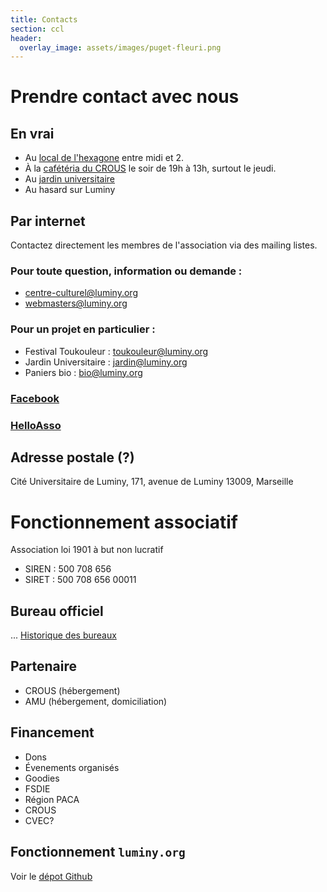 ```yaml
---
title: Contacts
section: ccl
header:
  overlay_image: assets/images/puget-fleuri.png
---
```

# Prendre contact avec nous

## En vrai
- Au [local de l'hexagone](https://www.openstreetmap.org/#map=19/43.22934/5.44068) entre midi et 2.
- À la [cafétéria du CROUS](https://www.openstreetmap.org/#map=19/43.23057/5.43949) le soir de 19h à 13h, surtout le jeudi.
- Au [jardin universitaire](https://www.openstreetmap.org/#map=19/43.22942/5.44404)
- Au hasard sur Luminy

## Par internet
Contactez directement les membres de l'association via des mailing listes.

### Pour toute question, information ou demande :
- centre-culturel@luminy.org
- webmasters@luminy.org

### Pour un projet en particulier :
- Festival Toukouleur : toukouleur@luminy.org
- Jardin Universitaire : jardin@luminy.org
- Paniers bio : bio@luminy.org

### [Facebook](https://www.facebook.com/CCLuminy/)
### [HelloAsso](https://www.helloasso.com/associations/centre-culturel-de-luminy)

## Adresse postale (?)
Cité Universitaire de Luminy,
171, avenue de Luminy
13009, Marseille


# Fonctionnement associatif

Association loi 1901 à but non lucratif
- SIREN : 500 708 656
- SIRET : 500 708 656 00011

## Bureau officiel
...
[Historique des bureaux](/ccl/bureau/)

## Partenaire
- CROUS (hébergement)
- AMU (hébergement, domiciliation)

## Financement
- Dons
- Évenements organisés
- Goodies
- FSDIE
- Région PACA
- CROUS
- CVEC?

## Fonctionnement `luminy.org`
Voir le [dépot Github](https://github.com/perelo/CCL-site/)
